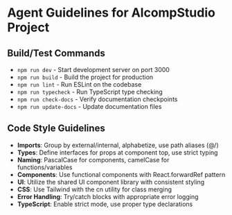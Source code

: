 # Agent Guidelines for AlcompStudio Project

## Build/Test Commands
- `npm run dev` - Start development server on port 3000
- `npm run build` - Build the project for production
- `npm run lint` - Run ESLint on the codebase
- `npm run typecheck` - Run TypeScript type checking
- `npm run check-docs` - Verify documentation checkpoints
- `npm run update-docs` - Update documentation files

## Code Style Guidelines
- **Imports**: Group by external/internal, alphabetize, use path aliases (@/)
- **Types**: Define interfaces for props at component top, use strict typing
- **Naming**: PascalCase for components, camelCase for functions/variables
- **Components**: Use functional components with React.forwardRef pattern
- **UI**: Utilize the shared UI component library with consistent styling
- **CSS**: Use Tailwind with the cn utility for class merging
- **Error Handling**: Try/catch blocks with appropriate error logging
- **TypeScript**: Enable strict mode, use proper type declarations